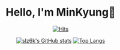 <div align="center">
  <h1> Hello, I'm MinKyung👋 </h1>
  
  [![Hits](https://hits.seeyoufarm.com/api/count/incr/badge.svg?url=https%3A%2F%2Fgithub.com%2Fslz6k&count_bg=%23000000&title_bg=%23555555&icon=&icon_color=%23E7E7E7&title=hits&edge_flat=false)](https://github.com/slz6k)
    
  [![slz6k's GitHub stats](https://github-readme-stats.vercel.app/api?username=slz6k)](https://github.com/anuraghazra/github-readme-stats)
  [![Top Langs](https://github-readme-stats.vercel.app/api/top-langs/?username=slz6k)](https://github.com/anuraghazra/github-readme-stats)
</div>


